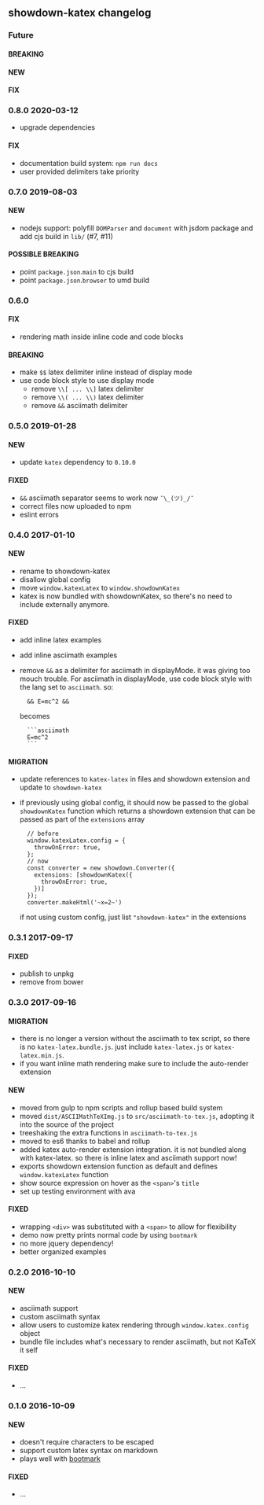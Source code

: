 ## showdown-katex changelog

### Future
#### BREAKING
#### NEW
#### FIX

### 0.8.0 2020-03-12
- upgrade dependencies
#### FIX
- documentation build system: `npm run docs`
- user provided delimiters take priority

### 0.7.0 2019-08-03
#### NEW
- nodejs support: polyfill `DOMParser` and `document` with jsdom package and
  add cjs build in `lib/` (#7, #11)
#### POSSIBLE BREAKING
- point `package.json`.`main` to cjs build
- point `package.json`.`browser` to umd build

### 0.6.0
#### FIX
- rendering math inside inline code and code blocks
#### BREAKING
- make `$$` latex delimiter inline instead of display mode
- use code block style to use display mode
  - remove `\\[ ... \\]` latex delimiter
  - remove `\\( ... \\)` latex delimiter
  - remove `&&` asciimath delimiter

### 0.5.0 2019-01-28
#### NEW
- update `katex` dependency to `0.10.0`
#### FIXED
- `&&` asciimath separator seems to work now `¯\_(ツ)_/¯`
- correct files now uploaded to npm
- eslint errors

### 0.4.0 2017-01-10
#### NEW
- rename to showdown-katex
- disallow global config
- move `window.katexLatex` to `window.showdownKatex`
- katex is now bundled with showdownKatex, so there's no need to include externally anymore.
#### FIXED
- add inline latex examples
- add inline asciimath examples
- remove `&&` as a delimiter for asciimath in displayMode. it was giving too mouch trouble. For asciimath in displayMode, use code block style with the lang set to `asciimath`. so:

        && E=mc^2 &&
  becomes

        ```asciimath
        E=mc^2
        ```

#### MIGRATION
- update references to `katex-latex` in files and showdown extension and update to `showdown-katex`
- if previously using global config, it should now be passed to the global `showdownKatex` function which returns a showdown extension that can be passed as part of the `extensions` array

        // before
        window.katexLatex.config = {
          throwOnError: true,
        };
        // now
        const converter = new showdown.Converter({
          extensions: [showdownKatex({
            throwOnError: true,
          })]
        });
        converter.makeHtml('~x=2~')

  if not using custom config, just list `"showdown-katex"` in the extensions

### 0.3.1 2017-09-17
#### FIXED
- publish to unpkg
- remove from bower

### 0.3.0 2017-09-16
#### MIGRATION
- there is no longer a version without the asciimath to tex script, so there is no `katex-latex.bundle.js`. just include `katex-latex.js` or `katex-latex.min.js`.
- if you want inline math rendering make sure to include the auto-render extension

#### NEW
- moved from gulp to npm scripts and rollup based build system
- moved `dist/ASCIIMathTeXImg.js` to `src/asciimath-to-tex.js`, adopting it into the source of the project
- treeshaking the extra functions in `asciimath-to-tex.js`
- moved to es6 thanks to babel and rollup
- added katex auto-render extension integration. it is not bundled along with katex-latex. so there is inline latex and asciimath support now!
- exports showdown extension function as default and defines `window.katexLatex` function
- show source expression on hover as the `<span>`'s `title`
- set up testing environment with ava

#### FIXED
- wrapping `<div>` was substituted with a `<span>` to allow for flexibility
- demo now pretty prints normal code by using `bootmark`
- no more jquery dependency!
- better organized examples

### 0.2.0 2016-10-10
#### NEW
- asciimath support
- custom asciimath syntax
- allow users to customize katex rendering through `window.katex.config` object
- bundle file includes what's necessary to render asciimath, but not KaTeX it self

#### FIXED
- ...

### 0.1.0 2016-10-09
#### NEW
- doesn't require characters to be escaped
- support custom latex syntax on markdown
- plays well with [bootmark](https://obedm503.github.io/bootmark/)

#### FIXED
- ...
